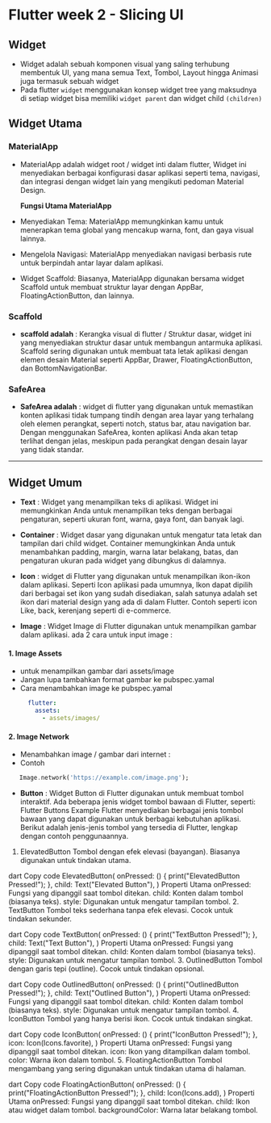 # Flutter week 2 - Slicing UI

## Widget

- Widget adalah sebuah komponen visual yang saling terhubung membentuk UI, yang mana semua Text, Tombol, Layout hingga Animasi juga termasuk sebuah widget
- Pada flutter `widget` menggunakan konsep widget tree yang maksudnya di setiap widget bisa memiliki `widget parent` dan widget child `(children)`

## Widget Utama

### MaterialApp

- MaterialApp adalah widget root / widget inti dalam flutter, Widget ini menyediakan berbagai konfigurasi dasar aplikasi seperti tema, navigasi, dan integrasi dengan widget lain yang mengikuti pedoman Material Design.

  **Fungsi Utama MaterialApp**

- Menyediakan Tema: MaterialApp memungkinkan kamu untuk menerapkan tema global yang mencakup warna, font, dan gaya visual lainnya.
- Mengelola Navigasi: MaterialApp menyediakan navigasi berbasis rute untuk berpindah antar layar dalam aplikasi.
- Widget Scaffold: Biasanya, MaterialApp digunakan bersama widget Scaffold untuk membuat struktur layar dengan AppBar, FloatingActionButton, dan lainnya.

### Scaffold

- **scaffold adalah** : Kerangka visual di flutter / Struktur dasar, widget ini yang menyediakan struktur dasar untuk membangun antarmuka aplikasi. Scaffold sering digunakan untuk membuat tata letak aplikasi dengan elemen desain Material seperti AppBar, Drawer, FloatingActionButton, dan BottomNavigationBar.

### SafeArea

- **SafeArea adalah** : widget di flutter yang digunakan untuk memastikan konten aplikasi tidak tumpang tindih dengan area layar yang terhalang oleh elemen perangkat, seperti notch, status bar, atau navigation bar. Dengan menggunakan SafeArea, konten aplikasi Anda akan tetap terlihat dengan jelas, meskipun pada perangkat dengan desain layar yang tidak standar.

---

## Widget Umum

- **Text** : Widget yang menampilkan teks di aplikasi. Widget ini memungkinkan Anda untuk menampilkan teks dengan berbagai pengaturan, seperti ukuran font, warna, gaya font, dan banyak lagi.
- **Container** : Widget dasar yang digunakan untuk mengatur tata letak dan tampilan dari child widget. Container memungkinkan Anda untuk menambahkan padding, margin, warna latar belakang, batas, dan pengaturan ukuran pada widget yang dibungkus di dalamnya.
- **Icon** : widget di Flutter yang digunakan untuk menampilkan ikon-ikon dalam aplikasi. Seperti Icon aplikasi pada umumnya, Ikon dapat dipilih dari berbagai set ikon yang sudah disediakan, salah satunya adalah set ikon dari material design yang ada di dalam Flutter. Contoh seperti icon Like, back, kerenjang seperti di e-commerce.

- **Image** : Widget Image di Flutter digunakan untuk menampilkan gambar dalam aplikasi. 
ada 2 cara untuk input image :

#### 1. Image Assets
- untuk menampilkan gambar dari assets/image
- Jangan lupa tambahkan format gambar ke pubspec.yamal
- Cara menambahkan image ke pubspec.yamal
  ```yaml
    flutter:
      assets:
        - assets/images/
    ```
#### 2. Image Network
- Menambahkan image / gambar dari internet :
- Contoh
 ```dart
    Image.network('https://example.com/image.png');
```
- **Button** : Widget Button di Flutter digunakan untuk membuat tombol interaktif. Ada beberapa jenis widget tombol bawaan di Flutter, seperti:
Flutter Buttons Example
Flutter menyediakan berbagai jenis tombol bawaan yang dapat digunakan untuk berbagai kebutuhan aplikasi. Berikut adalah jenis-jenis tombol yang tersedia di Flutter, lengkap dengan contoh penggunaannya.

1. ElevatedButton
Tombol dengan efek elevasi (bayangan). Biasanya digunakan untuk tindakan utama.

dart
Copy code
ElevatedButton(
  onPressed: () {
    print("ElevatedButton Pressed!");
  },
  child: Text("Elevated Button"),
)
Properti Utama
onPressed: Fungsi yang dipanggil saat tombol ditekan.
child: Konten dalam tombol (biasanya teks).
style: Digunakan untuk mengatur tampilan tombol.
2. TextButton
Tombol teks sederhana tanpa efek elevasi. Cocok untuk tindakan sekunder.

dart
Copy code
TextButton(
  onPressed: () {
    print("TextButton Pressed!");
  },
  child: Text("Text Button"),
)
Properti Utama
onPressed: Fungsi yang dipanggil saat tombol ditekan.
child: Konten dalam tombol (biasanya teks).
style: Digunakan untuk mengatur tampilan tombol.
3. OutlinedButton
Tombol dengan garis tepi (outline). Cocok untuk tindakan opsional.

dart
Copy code
OutlinedButton(
  onPressed: () {
    print("OutlinedButton Pressed!");
  },
  child: Text("Outlined Button"),
)
Properti Utama
onPressed: Fungsi yang dipanggil saat tombol ditekan.
child: Konten dalam tombol (biasanya teks).
style: Digunakan untuk mengatur tampilan tombol.
4. IconButton
Tombol yang hanya berisi ikon. Cocok untuk tindakan singkat.

dart
Copy code
IconButton(
  onPressed: () {
    print("IconButton Pressed!");
  },
  icon: Icon(Icons.favorite),
)
Properti Utama
onPressed: Fungsi yang dipanggil saat tombol ditekan.
icon: Ikon yang ditampilkan dalam tombol.
color: Warna ikon dalam tombol.
5. FloatingActionButton
Tombol mengambang yang sering digunakan untuk tindakan utama di halaman.

dart
Copy code
FloatingActionButton(
  onPressed: () {
    print("FloatingActionButton Pressed!");
  },
  child: Icon(Icons.add),
)
Properti Utama
onPressed: Fungsi yang dipanggil saat tombol ditekan.
child: Ikon atau widget dalam tombol.
backgroundColor: Warna latar belakang tombol.